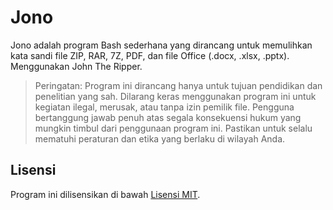 # Jono

Jono adalah program Bash sederhana yang dirancang untuk memulihkan kata sandi file ZIP, RAR, 7Z, PDF, dan file Office (.docx, .xlsx, .pptx). Menggunakan John The Ripper.

> Peringatan: Program ini dirancang hanya untuk tujuan pendidikan dan penelitian yang sah. Dilarang keras menggunakan program ini untuk kegiatan ilegal, merusak, atau tanpa izin pemilik file. Pengguna bertanggung jawab penuh atas segala konsekuensi hukum yang mungkin timbul dari penggunaan program ini. Pastikan untuk selalu mematuhi peraturan dan etika yang berlaku di wilayah Anda.

## Lisensi 

Program ini dilisensikan di bawah [Lisensi MIT]().
